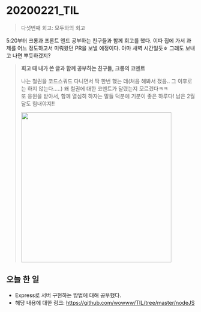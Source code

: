 # 20200221_TIL

> 다섯번째 회고: 모두와의 회고

 5:20부터 크롱과 프론트 엔드 공부하는 친구들과 함께 회고를 했다. 이따 집에 가서 과제를 어느 정도하고서 미뤄왔던 PR을 보낼 예정이다. 아마 새벽 시간일듯ㅎ 그래도 보내고 나면 뿌듯하겠지?  

> **회고 때 내가 쓴 글과 함께 공부하는 친구들, 크롱의 코멘트**   
>  
>나는 철권을 코드스쿼드 다니면서 딱 한번 했는 데(처음 해봐서 졌음.. 그 이후로는 하지 않는다.....) 왜 철권에 대한 코멘트가 달렸는지 모르겠다ㅋㅋ   
> 또 응원을 받아서, 함께 열심히 하자는 말들 덕분에 기분이 좋은 하루다! 남은 2월달도 힘내야지!!  
>
> <img width="400" src="https://i.imgur.com/EEcpgby.jpg">  


## 오늘 한 일

- Express로 서버 구현하는 방법에 대해 공부했다.
- 해당 내용에 대한 링크: https://github.com/wowww/TIL/tree/master/nodeJS  

